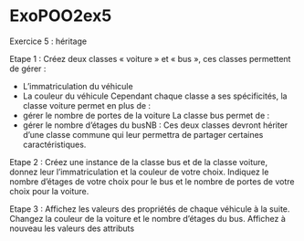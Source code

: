 # ExoPOO2ex5

Exercice 5 : héritage

Etape 1 :
Créez deux classes « voiture » et « bus », ces classes permettent de gérer :
- L’immatriculation du véhicule
- La couleur du véhicule
Cependant chaque classe a ses spécificités, la classe voiture permet en plus de :
- gérer le nombre de portes de la voiture
La classe bus permet de :
- gérer le nombre d’étages du busNB : Ces deux classes devront hériter d’une classe commune qui leur permettra de partager
certaines caractéristiques.

Etape 2 :
Créez une instance de la classe bus et de la classe voiture, donnez leur l’immatriculation et la
couleur de votre choix. Indiquez le nombre d’étages de votre choix pour le bus et le nombre de
portes de votre choix pour la voiture.

Etape 3 :
Affichez les valeurs des propriétés de chaque véhicule à la suite.
Changez la couleur de la voiture et le nombre d’étages du bus.
Affichez à nouveau les valeurs des attributs
